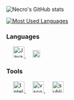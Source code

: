 ![Necro's GitHub stats](https://github-readme-stats.vercel.app/api?username=ItzNecro&show_icons=true&theme=tokyonight&count_private=true)


[![Most Used Languages](https://github-readme-stats.vercel.app/api/top-langs/?username=ItzNecro&layout=compact&theme=tokyonight&count_private=true)](https://github.com/ItzNecro/)



### **Languages**


<p align="left"> 
  &emsp;
  <a href="https://developer.mozilla.org/en-US/docs/Web/JavaScript" target="_blank"> 
     <img alt="JavaScript" width="30px" src="https://upload.wikimedia.org/wikipedia/commons/9/99/Unofficial_JavaScript_logo_2.svg">
   </a>
  &emsp;
  <a href="https://www.java.com" target="_blank"> 
    <img alt="Java" width="20px" src="https://upload.wikimedia.org/wikipedia/en/3/30/Java_programming_language_logo.svg">
  </a>
</p>



### **Tools**    


<p align="left"> 
  &emsp;
  <a href="https://jetbrains.com/idea/" target="_blank"> 
     <img alt="Intellij" width="30px" src="https://upload.wikimedia.org/wikipedia/commons/9/9c/IntelliJ_IDEA_Icon.svg">
   </a>
  &emsp;
  <a href="https://code.visualstudio.com" target="_blank"> 
    <img alt="vscode" width="30px" src="https://upload.wikimedia.org/wikipedia/commons/9/9a/Visual_Studio_Code_1.35_icon.svg">
  </a>
  &emsp;
  <a href="https://sublimetext.com" target="_blank"> 
    <img alt="sublime" width="30px" src="https://cdn.worldvectorlogo.com/logos/sublime-text.svg">
  </a>
</p>


 
